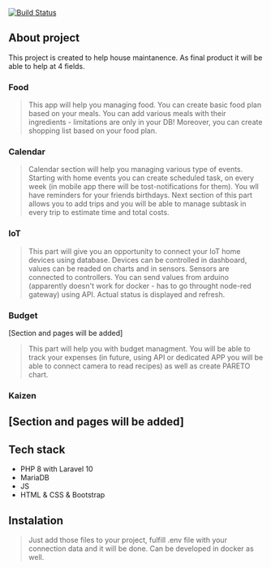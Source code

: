 [![Build Status](https://travis-ci.org/joemccann/dillinger.svg?branch=master)](https://github.com/PrzKem/home_app)

## About project
This project is created to help house maintanence. As final product it will be able to help at 4 fields.

### Food
>This app will help you managing food. You can create basic food plan based on your meals. You can add various meals with their ingredients - limitations are only in your DB! Moreover, you can create shopping list based on your food plan.

### Calendar
>Calendar section will help you managing various type of events. Starting with home events you can create scheduled task, on every week (in mobile app there will be tost-notifications for them). You wll have reminders for your friends birthdays. Next section of this part allows you to add trips and you will be able to manage subtask in every trip to estimate time and total costs.

### IoT
>This part will give you an opportunity to connect your IoT home devices using database. Devices can be controlled in dashboard, values can be readed on charts and in sensors. Sensors are connected to controllers. You can send values from arduino (apparently doesn't work for docker - has to go throught node-red gateway) using API. Actual status is displayed and refresh.

### Budget
[Section and pages will be added]
>This part will help you with budget managment. You will be able to track your expenses (in future, using API or dedicated APP you will be able to connect camera to read recipes) as well as create PARETO chart.

### Kaizen
[Section and pages will be added]
---

## Tech stack
 - PHP 8 with Laravel 10
 - MariaDB
 - JS
 - HTML & CSS & Bootstrap

## Instalation
>Just add those files to your project, fulfill .env file with your connection data and it will be done. Can be developed in docker as well.
